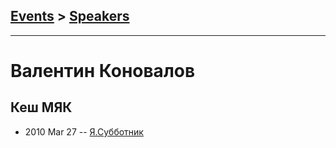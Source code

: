 ## [Events](../README.md) > [Speakers](../speakers.md)
---

# Валентин Коновалов

## Кеш МЯК
- 2010 Mar 27 -- [Я.Субботник](https://events.yandex.ru/lib/talks/777/)    
